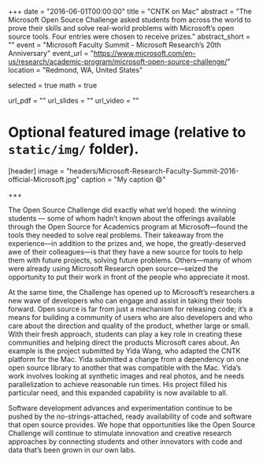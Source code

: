 +++
date = "2016-06-01T00:00:00"
title = "CNTK on Mac"
abstract = "The Microsoft Open Source Challenge asked students from across the world to prove their skills and solve real-world problems with Microsoft’s open source tools. Four entries were chosen to receive prizes."
abstract_short = ""
event = "Microsoft Faculty Summit - Microsoft Research’s 20th Anniversary"
event_url = "https://www.microsoft.com/en-us/research/academic-program/microsoft-open-source-challenge/"
location = "Redmond, WA, United States"

selected = true
math = true

url_pdf = ""
url_slides = ""
url_video = ""

# Optional featured image (relative to `static/img/` folder).
[header]
image = "headers/Microsoft-Research-Faculty-Summit-2016-official-Microsoft.jpg"
caption = "My caption :smile:"

+++

The Open Source Challenge did exactly what we’d hoped: the winning students — some of whom hadn’t known about the offerings available through the Open Source for Academics program at Microsoft—found the tools they needed to solve real problems. Their takeaway from the experience—in addition to the prizes and, we hope, the greatly-deserved awe of their colleagues—is that they have a new source for tools to help them with future projects, solving future problems. Others—many of whom were already using Microsoft Research open source—seized the opportunity to put their work in front of the people who appreciate it most.

At the same time, the Challenge has opened up to Microsoft’s researchers a new wave of developers who can engage and assist in taking their tools forward. Open source is far from just a mechanism for releasing code; it’s a means for building a community of users who are also developers and who care about the direction and quality of the product, whether large or small. With their fresh approach, students can play a key role in creating these communities and helping direct the products Microsoft cares about. An example is the project submitted by Yida Wang, who adapted the CNTK platform for the Mac. Yida submitted a change from a dependency on one open source library to another that was compatible with the Mac. Yida’s work involves looking at synthetic images and real photos, and he needs parallelization to achieve reasonable run times.  His project filled his particular need, and  this expanded capability is now available to all.

Software development advances and experimentation continue to be pushed by the no-strings-attached, ready availability of code and software that open source provides. We hope that opportunities like the Open Source Challenge will continue to stimulate innovation and creative research approaches by connecting students and other innovators with code and data that’s been grown in our own labs.
